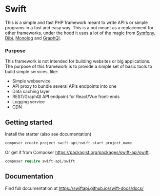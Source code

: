 # Swift

This is a simple and fast PHP framework meant to write API's or simple programs in a fast and easy way. This is a not meant as a replacement for other frameworks,
under the hood it uses a lot of the magic from [Symfony](https://symfony.com/), [Dibi](https://github.com/dg/dibi), [Monolog](https://github.com/Seldaek/monolog) and [GraphQl](https://github.com/webonyx/graphql-php/).

### Purpose
This framework is not intended for building websites or big applications. The purpose of this framework is to provide a simple set of basic tools to build simple services, like:
- Simple webservice
- API proxy to bundle several APIs endpoints into one
- Data caching layer
- REST/GraphQl API endpoint for React/Vue front-ends
- Logging service
- CDN

## Getting started
Install the starter (also see documentation)
```php
composer create-project swift-api/swift-start project_name
```

Or get it from Composer https://packagist.org/packages/swift-api/swift.
```php
composer require swift-api/swift
```


## Documentation
Find full documentation at https://swiftapi.github.io/swift-docs/docs/
